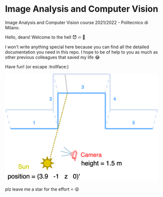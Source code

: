 # Image Analysis and Computer Vision
Image Analysis and Computer Vision course 2021/2022 - Politecnico di Milano.

Hello, dears! Welcome to the hell :smiling_imp: :fire: :japanese_goblin:

I won't write anything special here because you can find all the detailed documentation you need in this repo. 
I hope to be of help to you as much as other previous colleagues that saved my life :joy:

Have fun! (or escape :trollface:) 

<img src="/img/iacv_1_scene.png" alt="drawing" width="600"/>

plz leave me a star for the effort :star: :stuck_out_tongue_closed_eyes:
